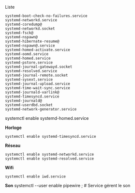 Liste 
``` 
systemd-boot-check-no-failures.service
systemd-networkd.service
systemd-coredump@
systemd-networkd.socket
systemd-fsck@
systemd-nspawn@
systemd-hibernate-resume@
systemd-nspawn@.service
systemd-homed-activate.service
systemd-oomd.service
systemd-homed.service
systemd-pstore.service
systemd-journal-gatewayd.socket
systemd-resolved.service
systemd-journal-remote.socket
systemd-sysext.service
systemd-journal-upload.service
systemd-time-wait-sync.service
systemd-journald-varlink@
systemd-timesyncd.service
systemd-journald@
systemd-userdbd.socket
systemd-network-generator.service
```

systemctl enable systemd-homed.service

**Horloge**
```
systemctl enable systemd-timesyncd.service
```


**Réseau**
```
systemctl enable systemd-networkd.service
systemctl enable systemd-resolved.service
```

**Wifi**
```
systemctl enable iwd.service
```

**Son**
systemctl --user enable pipewire   ; # Service gérent le son
```
